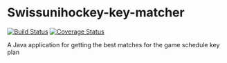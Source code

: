 # Swissunihockey-key-matcher
[![Build Status](https://travis-ci.org/rufer7/swissunihockey-key-matcher.svg)](https://travis-ci.org/rufer7/swissunihockey-key-matcher)
[![Coverage Status](https://coveralls.io/repos/rufer7/swissunihockey-key-matcher/badge.svg?branch=master)](https://coveralls.io/r/rufer7/swissunihockey-key-matcher?branch=master)

A Java application for getting the best matches for the game schedule key plan